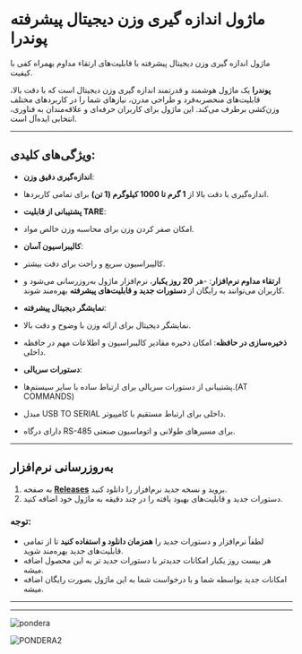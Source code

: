 
# ماژول اندازه گیری وزن دیجیتال پیشرفته **پوندرا**
ماژول اندازه گیری وزن دیجیتال پیشرفته با قابلیت‌های ارتقاء مداوم بهمراه کفی با کیفیت.

**پوندرا** یک ماژول هوشمند و قدرتمند اندازه گیری وزن دیجیتال است که با دقت بالا، قابلیت‌های منحصربه‌فرد و طراحی مدرن، نیازهای شما را در کاربردهای مختلف وزن‌کشی برطرف می‌کند. این ماژول برای کاربران حرفه‌ای و علاقه‌مندان به فناوری، انتخابی ایده‌آل است.

---

## ویژگی‌های کلیدی:
- **اندازه‌گیری دقیق وزن**:
 - اندازه‌گیری با دقت بالا از **1 گرم تا 1000 کیلوگرم (1 تن)** برای تمامی کاربردها.
  
- **پشتیبانی از قابلیت TARE**:
-  امکان صفر کردن وزن برای محاسبه وزن خالص مواد.

- **کالیبراسیون آسان**:
 - کالیبراسیون سریع و راحت برای دقت بیشتر.

- **ارتقاء مداوم نرم‌افزار**:
  -هر **20 روز یکبار**، نرم‌افزار ماژول به‌روزرسانی می‌شود و کاربران می‌توانند به رایگان از **دستورات جدید و قابلیت‌های پیشرفته** بهره‌مند شوند.

- **نمایشگر دیجیتال پیشرفته**:
 - نمایشگر دیجیتال برای ارائه وزن با وضوح و دقت بالا.

- **ذخیره‌سازی در حافظه**:
  امکان ذخیره مقادیر کالیبراسیون و اطلاعات مهم در حافظه داخلی.

- **دستورات سریالی**:
 - پشتیبانی از دستورات سریالی برای ارتباط ساده با سایر سیستم‌ها.(AT COMMANDS)
 - مبدل USB TO SERIAL داخلی برای ارتباط مستقیم با کامپیوتر.
 - دارای درگاه RS-485 برای مسیرهای طولانی و اتوماسیون صنعتی.

---

## **به‌روزرسانی نرم‌افزار**
1. به صفحه [**Releases**](#) بروید و نسخه جدید نرم‌افزار را دانلود کنید.
2. دستورات جدید و قابلیت‌های بهبود یافته را در چند دقیقه به ماژول خود اضافه کنید.

### **توجه:**
- لطفاً نرم‌افزار و دستورات جدید را **همزمان دانلود و استفاده کنید** تا از تمامی قابلیت‌های جدید بهره‌مند شوید.
- هر بیست روز یکبار امکانات جدیدتر با دستورات جدید تر به این محصول اضافه میشه.
- امکانات جدید بواسطه شما و با درخواست شما به این ماژول بصورت رایگان اضافه میشه.

---

---








![pondera](https://github.com/user-attachments/assets/36e54e2a-d7eb-484e-80cc-14bd685ddc96)

![PONDERA2](https://github.com/user-attachments/assets/37f31742-3d9c-4752-be8e-01fcc761193a)




